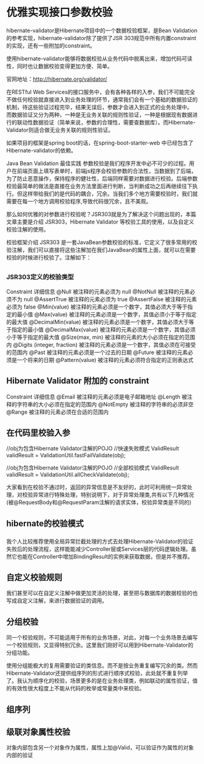 
# 优雅实现接口参数校验 

hibernate-validator是Hibernate项目中的一个数据校验框架，是Bean Validation 的参考实现，hibernate-validator除了提供了JSR 303规范中所有内置constraint 的实现，还有一些附加的constraint。

使用hibernate-validator能够将数据校验从业务代码中脱离出来，增加代码可读性，同时也让数据校验变得更加方便、简单。

官网地址：http://hibernate.org/validator/


在RESTful Web Services的接口服务中，会有各种各样的入参，我们不可能完全不做任何校验就直接进入到业务处理的环节，通常我们会有一个基础的数据验证的机制，待这些验证过程完毕，结果无误后，参数才会进入到正式的业务处理中。
而数据验证又分为两种，一种是无业务关联的规则性验证，一种是根据现有数据进行的联动性数据验证（简单来说，参数的合理性，需要查数据库）。而Hibernate-Validator则适合做无业务关联的规则性验证。


如果项目的框架是spring boot的话，在spring-boot-starter-web 中已经包含了Hibernate-validator的依赖。


Java Bean Validation 最佳实践
参数校验是我们程序开发中必不可少的过程。用户在前端页面上填写表单时，前端js程序会校验参数的合法性，当数据到了后端，为了防止恶意操作，保持程序的健壮性，后端同样需要对数据进行校验。后端参数校验最简单的做法是直接在业务方法里面进行判断，当判断成功之后再继续往下执行。但这样带给我们的是代码的耦合，冗余。当我们多个地方需要校验时，我们就需要在每一个地方调用校验程序,导致代码很冗余，且不美观。

那么如何优雅的对参数进行校验呢？JSR303就是为了解决这个问题出现的，本篇文章主要是介绍 JSR303，Hibernate Validator 等校验工具的使用，以及自定义校验注解的使用。

校验框架介绍
JSR303 是一套JavaBean参数校验的标准，它定义了很多常用的校验注解，我们可以直接将这些注解加在我们JavaBean的属性上面，就可以在需要校验的时候进行校验了。注解如下：

##

### JSR303定义的校验类型

Constraint	详细信息
@Null	被注释的元素必须为 null
@NotNull	被注释的元素必须不为 null
@AssertTrue	被注释的元素必须为 true
@AssertFalse	被注释的元素必须为 false
@Min(value)	被注释的元素必须是一个数字，其值必须大于等于指定的最小值
@Max(value)	被注释的元素必须是一个数字，其值必须小于等于指定的最大值
@DecimalMin(value)	被注释的元素必须是一个数字，其值必须大于等于指定的最小值
@DecimalMax(value)	被注释的元素必须是一个数字，其值必须小于等于指定的最大值
@Size(max, min)	被注释的元素的大小必须在指定的范围内
@Digits (integer, fraction)	被注释的元素必须是一个数字，其值必须在可接受的范围内
@Past	被注释的元素必须是一个过去的日期
@Future	被注释的元素必须是一个将来的日期
@Pattern(value)	被注释的元素必须符合指定的正则表达式

## Hibernate Validator 附加的 constraint
Constraint	详细信息
@Email	被注释的元素必须是电子邮箱地址
@Length	被注释的字符串的大小必须在指定的范围内
@NotEmpty	被注释的字符串的必须非空
@Range	被注释的元素必须在合适的范围内

## 在代码里校验入参
//obj为包含Hibernate Validator注解的POJO
//快速失败模式
ValidResult validResult = ValidationUtil.fastFailValidate(obj);

//obj为包含Hibernate Validator注解的POJO
//全部校验模式
ValidResult validResult = ValidationUtil.allCheckValidate(obj);


大家看到在校验不通过时，返回的异常信息是不友好的，此时可利用统一异常处理，对校验异常进行特殊处理，特别说明下，对于异常处理类,共有以下几种情况(被@RequestBody和@RequestParam注解的请求实体，校验异常类是不同的)

## hibernate的校验模式

### 
我个人比较推荐使用全局异常拦截处理的方式去处理Hibernate-Validator的验证失败后的处理流程，这样能能减少Controller层或Services层的代码逻辑处理。虽然它也能在Controller中增加BindingResult的实例来获取数据，但是并不推荐。


## 自定义校验规则

我们甚至可以在自定义注解中做更加灵活的处理，甚至把与数据库的数据校验的也写成自定义注解，来进行数据验证的调用。


## 分组校验

同一个校验规则，不可能适用于所有的业务场景，对此，对每一个业务场景去编写一个校验规则，又显得特别冗余。这里我们刚好可以用到Hibernate-Validator的分组功能。


使用分组能极大的复用需要验证的类信息。而不是按业务重复编写冗余的类。然而Hibernate-Validator还提供组序列的形式进行顺序式校验，此处就不重复列举了。我认为顺序化的校验，场景更多的是在业务处理类，例如联动的属性验证，值的有效性很大程度上不能从代码的枚举或常量类中来校验。

## 组序列

## 级联对象属性校验

对象内部包含另一个对象作为属性，属性上加@Valid，可以验证作为属性的对象内部的验证